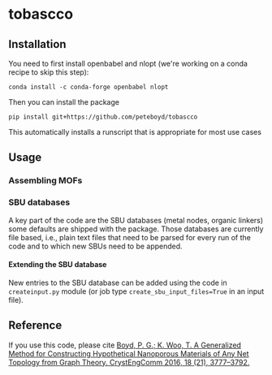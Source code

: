 # tobascco

## Installation

You need to first install openbabel and nlopt (we're working on a conda recipe to skip this step):

```
conda install -c conda-forge openbabel nlopt
```

Then you can install the package

```
pip install git+https://github.com/peteboyd/tobascco
```

This automatically installs a runscript that is appropriate for most use cases

## Usage

### Assembling MOFs

### SBU databases

A key part of the code are the SBU databases (metal nodes, organic linkers) some defaults are shipped with the package. Those databases are currently file based, i.e., plain text files that need to be parsed for every run of the code and to which new SBUs need to be appended.

#### Extending the SBU database

New entries to the SBU database can be added using the code in `createinput.py` module (or job type `create_sbu_input_files=True` in an input file).

## Reference

If you use this code, please cite [Boyd, P. G.; K. Woo, T. A Generalized Method for Constructing Hypothetical Nanoporous Materials of Any Net Topology from Graph Theory. CrystEngComm 2016, 18 (21), 3777–3792.](https://pubs.rsc.org/--/content/articlelanding/2016/ce/c6ce00407e)
